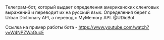 Телеграм-бот, который выдает определения американских сленговых выражений и переводит их на русский язык.
Определения берет с Urban Dictionary API, а перевод с MyMemory API. @UDicBot

Ссылка на пример работы бота - https://www.youtube.com/watch?v=W4NPZWaGucE
